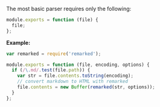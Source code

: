 The most basic parser requires only the following:

```js
module.exports = function (file) {
  file;
};
```


**Example:**

```js
var remarked = require('remarked');

module.exports = function (file, encoding, options) {
  if (/\.md/.test(file.path)) {
    var str = file.contents.toString(encoding);
    // convert markdown to HTML with remarked
    file.contents = new Buffer(remarked(str, options));
  }
};
```
